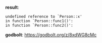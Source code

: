 **result**:
```
undefined reference to `Person::x'
in function `Person::func1()':
in function `Person::func2()':
```
**godbolt**: https://godbolt.org/z/8xdWG8cMc
